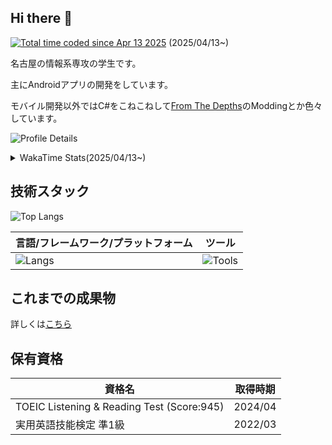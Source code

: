 ## Hi there 👋
<a href="https://wakatime.com/@0bcd2543-94ea-40a0-a737-bb2f87523850"><img src="https://wakatime.com/badge/user/0bcd2543-94ea-40a0-a737-bb2f87523850.svg" alt="Total time coded since Apr 13 2025" /></a> (2025/04/13~)

名古屋の情報系専攻の学生です。

主にAndroidアプリの開発をしています。

モバイル開発以外ではC#をこねこねして[From The Depths](https://store.steampowered.com/app/268650/From_the_Depths/)のModdingとか色々しています。

![Profile Details](https://github-profile-summary-cards.vercel.app/api/cards/profile-details?username=Punyo&theme=dark&locale=ja)
<details>
  <summary>WakaTime Stats(2025/04/13~)</summary>
  
  ![Wakatime Stats](https://github-readme-stats.vercel.app/api/wakatime?username=Punyo&layout=compact&theme=dark&locale=ja)
</details>

## 技術スタック

![Top Langs](https://github-readme-stats.vercel.app/api/top-langs?username=Punyo&layout=compact&theme=dark&locale=ja)

| 言語/フレームワーク/プラットフォーム | ツール |
| ------------- | ------------- |
| ![Langs](https://go-skill-icons.vercel.app/api/icons?i=c,cs,dotnet,java,jetpackcompose,kotlin,ktor,processing&titles=true) | ![Tools](https://go-skill-icons.vercel.app/api/icons?i=androidstudio,gcp,github,githubactions,githubpages,googleplayconsole,visualstudio,vscode&titles=true) |

## これまでの成果物

詳しくは[こちら](https://punyo.github.io/works)

## 保有資格

| 資格名 | 取得時期 |
| ------------- | ------------- |
| TOEIC Listening & Reading Test (Score:945) | 2024/04 |
| 実用英語技能検定 準1級 | 2022/03 |

